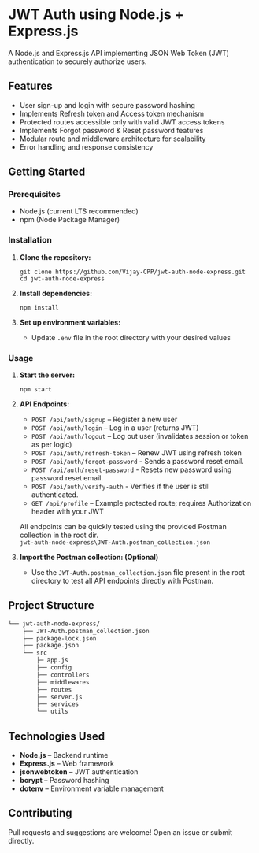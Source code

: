 # JWT Auth using Node.js + Express.js

A Node.js and Express.js API implementing JSON Web Token (JWT) authentication to securely authorize users.

## Features

- User sign-up and login with secure password hashing
- Implements Refresh token and Access token mechanism
- Protected routes accessible only with valid JWT access tokens
- Implements Forgot password & Reset password features
- Modular route and middleware architecture for scalability
- Error handling and response consistency

## Getting Started

### Prerequisites

- Node.js (current LTS recommended)
- npm (Node Package Manager)

### Installation

1. **Clone the repository:**
    ```
    git clone https://github.com/Vijay-CPP/jwt-auth-node-express.git
    cd jwt-auth-node-express
    ```

2. **Install dependencies:**
    ```
    npm install
    ```

3. **Set up environment variables:**
    - Update `.env` file in the root directory with your desired values

### Usage

1. **Start the server:**
    ```
    npm start
    ```

2. **API Endpoints:**
    - `POST /api/auth/signup` – Register a new user
    - `POST /api/auth/login` – Log in a user (returns JWT)
    - `POST /api/auth/logout` – Log out user (invalidates session or token as per logic)
    - `POST /api/auth/refresh-token` – Renew JWT using refresh token
	- `POST /api/auth/forgot-password` - Sends a password reset email.
	- `POST /api/auth/reset-password` - Resets new password using password reset email.
    - `POST /api/auth/verify-auth` - Verifies if the user is still authenticated.
    - `GET /api/profile` – Example protected route; requires Authorization header with your JWT

    All endpoints can be quickly tested using the provided Postman collection in the root dir.    
   `jwt-auth-node-express\JWT-Auth.postman_collection.json`

3. **Import the Postman collection: (Optional)**
    - Use the `JWT-Auth.postman_collection.json` file present in the root directory to test all API endpoints directly with Postman.

## Project Structure
```sh
└── jwt-auth-node-express/
    ├── JWT-Auth.postman_collection.json
    ├── package-lock.json
    ├── package.json
    └── src
        ├─ app.js
        ├── config
        ├── controllers
        ├── middlewares
        ├── routes
        ├── server.js
        ├── services
        └── utils
```

## Technologies Used

- **Node.js** – Backend runtime
- **Express.js** – Web framework
- **jsonwebtoken** – JWT authentication
- **bcrypt** – Password hashing
- **dotenv** – Environment variable management

## Contributing

Pull requests and suggestions are welcome! Open an issue or submit directly.
